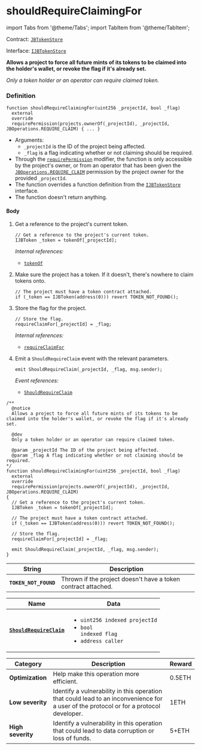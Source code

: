 # shouldRequireClaimingFor

import Tabs from '@theme/Tabs';
import TabItem from '@theme/TabItem';

Contract: [`JBTokenStore`](/docs/dev/v2/contracts/jbtokenstore/README.md)​‌

Interface: [`IJBTokenStore`](/docs/dev/v2/interfaces/ijbtokenstore.md)

<Tabs>
<TabItem value="Step by step" label="Step by step">

**Allows a project to force all future mints of its tokens to be claimed into the holder's wallet, or revoke the flag if it's already set.**

_Only a token holder or an operator can require claimed token._

### Definition

```
function shouldRequireClaimingFor(uint256 _projectId, bool _flag)
  external
  override
  requirePermission(projects.ownerOf(_projectId), _projectId, JBOperations.REQUIRE_CLAIM) { ... }
```

* Arguments:
  * `_projectId` is the ID of the project being affected.
  * `_flag` is a flag indicating whether or not claiming should be required.
* Through the [`requirePermission`](/docs/dev/v2/contracts/or-abstract/jboperatable/modifiers/requirepermission.md) modifier, the function is only accessible by the project's owner, or from an operator that has been given the [`JBOperations.REQUIRE_CLAIM`](/docs/dev/v2/libraries/jboperations.md) permission by the project owner for the provided `_projectId`.
* The function overrides a function definition from the [`IJBTokenStore`](/docs/dev/v2/interfaces/ijbtokenstore.md) interface.
* The function doesn't return anything.

#### Body

1.  Get a reference to the project's current token.

    ```
    // Get a reference to the project's current token.
    IJBToken _token = tokenOf[_projectId];
    ```

    _Internal references:_

    * [`tokenOf`](/docs/dev/v2/contracts/jbtokenstore/properties/tokenof.md)
2.  Make sure the project has a token. If it doesn't, there's nowhere to claim tokens onto.

    ```
    // The project must have a token contract attached.
    if (_token == IJBToken(address(0))) revert TOKEN_NOT_FOUND();
    ```
3.  Store the flag for the project.

    ```
    // Store the flag.
    requireClaimFor[_projectId] = _flag;
    ```

    _Internal references:_

    * [`requireClaimFor`](/docs/dev/v2/contracts/jbtokenstore/properties/requireclaimfor.md)
4.  Emit a `ShouldRequireClaim` event with the relevant parameters.

    ```
    emit ShouldRequireClaim(_projectId, _flag, msg.sender);
    ```

    _Event references:_

    * [`ShouldRequireClaim`](/docs/dev/v2/contracts/jbtokenstore/events/shouldrequireclaim.md)

</TabItem>

<TabItem value="Code" label="Code">

```
/**
  @notice
  Allows a project to force all future mints of its tokens to be claimed into the holder's wallet, or revoke the flag if it's already set.

  @dev
  Only a token holder or an operator can require claimed token.

  @param _projectId The ID of the project being affected.
  @param _flag A flag indicating whether or not claiming should be required.
*/
function shouldRequireClaimingFor(uint256 _projectId, bool _flag)
  external
  override
  requirePermission(projects.ownerOf(_projectId), _projectId, JBOperations.REQUIRE_CLAIM)
{
  // Get a reference to the project's current token.
  IJBToken _token = tokenOf[_projectId];

  // The project must have a token contract attached.
  if (_token == IJBToken(address(0))) revert TOKEN_NOT_FOUND();

  // Store the flag.
  requireClaimFor[_projectId] = _flag;

  emit ShouldRequireClaim(_projectId, _flag, msg.sender);
}
```

</TabItem>

<TabItem value="Errors" label="Errors">

| String                | Description                                      |
| --------------------- | ------------------------------------------------ |
| **`TOKEN_NOT_FOUND`** | Thrown if the project doesn't have a token contract attached. |

</TabItem>

<TabItem value="Events" label="Events">

| Name                                                        | Data                                                                                                                                |
| ----------------------------------------------------------- | ----------------------------------------------------------------------------------------------------------------------------------- |
| [**`ShouldRequireClaim`**](/docs/dev/v2/contracts/jbtokenstore/events/shouldrequireclaim.md) | <ul><li><code>uint256 indexed projectId</code></li><li><code>bool indexed flag</code></li><li><code>address caller</code></li></ul>                                                                                                                                           |

</TabItem>

<TabItem value="Bug bounty" label="Bug bounty">

| Category          | Description                                                                                                                            | Reward |
| ----------------- | -------------------------------------------------------------------------------------------------------------------------------------- | ------ |
| **Optimization**  | Help make this operation more efficient.                                                                                               | 0.5ETH |
| **Low severity**  | Identify a vulnerability in this operation that could lead to an inconvenience for a user of the protocol or for a protocol developer. | 1ETH   |
| **High severity** | Identify a vulnerability in this operation that could lead to data corruption or loss of funds.                                        | 5+ETH  |

</TabItem>
</Tabs>
